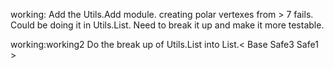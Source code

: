working:
Add the Utils.Add module.
creating polar vertexes from > 7 fails.
Could be doing it in Utils.List. Need to break it up and make it more testable.

working:working2
Do the break up of Utils.List into List.< Base Safe3 Safe1 >


